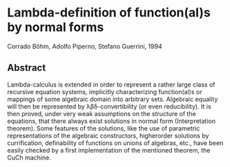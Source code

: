 # Lambda-definition of function(al)s by normal forms
Corrado Böhm, Adolfo Piperno, Stefano Guerrini, 1994

## Abstract

Lambda-calculus is extended in order to represent a rather large class of recursive equation systems, implicitly characterizing function(al)s or mappings of some algebraic domain into arbitrary sets. Algebraic equality will then be represented by λβδ-convertibility (or even reducibility). It is then proved, under very weak assumptions on the structure of the equations, that there always exist solutions in normal form (Interpretation theorem). Some features of the solutions, like the use of parametric representations of the algebraic constructors, higherorder solutions by currification, definability of functions on unions of algebras, etc., have been easily checked by a first implementation of the mentioned theorem, the CuCh machine.
